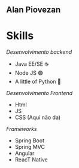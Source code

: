 ## Alan Piovezan


# Skills

*Desenvolvimento backend*
- Java EE/SE ☕
- Node JS 🟢
- A little of Python 🐍

*Desenvolvimento Frontend*
- Html
- JS
- CSS (Aqui não da)

*Frameworks*
- Spring Boot
- Spring MVC
- Angular
- ReacT Native

